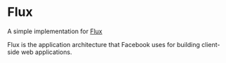 # Flux

A simple implementation for [Flux](https://facebook.github.io/flux/)

Flux is the application architecture that Facebook uses for building client-side web applications.
